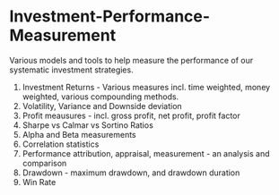 # Investment-Performance-Measurement
Various models and tools to help measure the performance of our systematic investment strategies.

1. Investment Returns - Various measures incl. time weighted, money weighted, various compounding methods.
2. Volatility, Variance and Downside deviation
3. Profit meausures - incl. gross profit, net profit, profit factor
4. Sharpe vs Calmar vs Sortino Ratios
5. Alpha and Beta measurements
6. Correlation statistics
7. Performance attribution, appraisal, measurement - an analysis and comparison
8. Drawdown - maximum drawdown, and drawdown duration
9. Win Rate
